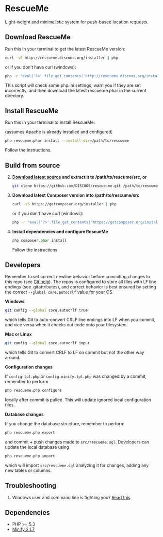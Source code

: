 RescueMe
========

Light-weight and minimalistic system for push-based location requests.

Download RescueMe
-----------------

Run this in your terminal to get the latest RescueMe version:

```bash
curl -sS http://rescueme.discoos.org/installer | php
```

or if you don't have curl (windows):

```bash
php -r "eval('?>'.file_get_contents('http://rescueme.discoos.org/installer'));"
```    
This script will check some php.ini settings, warn you if they are set incorrectly, 
and then download the latest rescueme.phar in the current directory. 

Install RescueMe
----------------

Run this in your terminal to install RescueMe:

(assumes Apache is already installed and configured)

```bash
php rescueme.phar install --install-dir=/path/to/rescueme
```

Follow the instructions.

Build from source
-----------------

2. **<a href="https://github.com/DISCOOS/rescue-me/archive/master.zip">Download latest source</a> and extract it to /path/to/rescume/src, or**

    ```bash
    git clone https://github.com/DISCOOS/rescue-me.git /path/to/rescume/src
    ```

3. **Download latest Composer version into /path/to/rescume/src**

    ```bash
    curl -sS https://getcomposer.org/installer | php
    ```
    
    or if you don't have curl (windows):
    
    ```bash
    php -r "eval('?>'.file_get_contents('https://getcomposer.org/installer'));"
    ```    

3. **Install dependencies and configure RescueMe**

    ```php
    php composer.phar install
    ```
    
    Follow the instructions.

Developers
----------

Remember to set correct newline behavior before commiting changes to this repo 
(see [Git help](https://help.github.com/articles/dealing-with-line-endings)). The repos 
is configured to store all files with LF line endings (see .gitattributes), and correct 
behavior is best ensured by setting the correct `--global core.autocrlf` value for your OS. 

**Windows**
```bash
git config --global core.autocrlf true
```
which tells Git to auto-convert CRLF line endings into LF when you commit, and vice 
versa when it checks out code onto your filesystem.

**Mac or Linux**
```bash
git config --global core.autocrlf input
```
which tells Git to convert CRLF to LF on commit but not the other way around.

**Configuration changes**

If `config.tpl.php` or `config.minify.tpl.php` was changed by a commit, remember to perform
```bash
php rescueme.php configure
```
locally after commit is pulled. This will update ignored local configuration files.

**Database changes**

If you change the database structure, remember to perform
```bash
php rescueme.php export
```
and commit + push changes made to `src/rescueme.sql`. Developers can update the local 
database using
```bash
php rescueme.php import
```
which will import `src/rescueme.sql` analyzing it for changes, adding any new tables or columns. 


Troubleshooting
---------------

1. Windows user and command line is fighting you? [Read this](http://php.net/manual/en/install.windows.commandline.php).

Dependencies
------------

* PHP >= 5.3
* [Minify 2.1.7](https://minify.googlecode.com/files/minify-2.1.7.zip)

